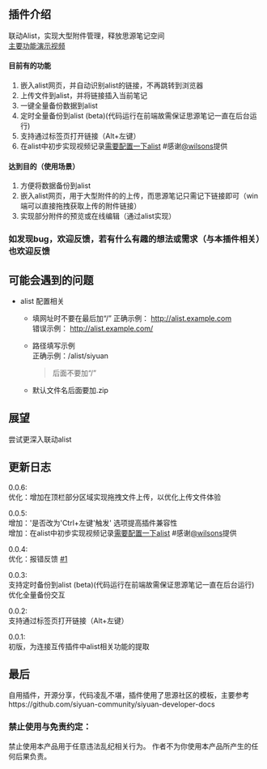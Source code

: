 ## 插件介绍
联动Alist，实现大型附件管理，释放思源笔记空间  
[主要功能演示视频](https://ld246.com/article/1727347960883?r=stevehfut)
#### 目前有的功能  
1. 嵌入alist网页，并自动识别alist的链接，不再跳转到浏览器  
2. 上传文件到alist，并将链接插入当前笔记  
3. 一键全量备份数据到alist
4. 定时全量备份到alist (beta)(代码运行在前端故需保证思源笔记一直在后台运行)
5. 支持通过标签页打开链接（Alt+左键） 
6. 在alist中初步实现视频记录[需要配置一下alist](https://ld246.com/article/1727347960883/comment/1729590148031#comments) #感谢[@wilsons](https://ld246.com/member/wilsons)提供

#### 达到目的（使用场景）
1. 方便将数据备份到alist
2. 嵌入alist网页，用于大型附件的的上传，而思源笔记只需记下链接即可（win端可以直接拖拽获取上传的附件链接）
3. 实现部分附件的预览或在线编辑（通过alist实现）

### 如发现bug，欢迎反馈，若有什么有趣的想法或需求（与本插件相关）也欢迎反馈

## 可能会遇到的问题

- alist 配置相关
  - 填网址时不要在最后加“/” 
   正确示例： 
   http://alist.example.com  
  错误示例：
   http://alist.example.com/

   - 路径填写示例  
    正确示例：/alist/siyuan
      > 后面不要加“/”
   - 默认文件名后面要加.zip

## 展望
 尝试更深入联动alist

## 更新日志  
 0.0.6:  
 优化：增加在顶栏部分区域实现拖拽文件上传，以优化上传文件体验 

 0.0.5:  
 增加：'是否改为'Ctrl+左键'触发' 选项提高插件兼容性  
 增加：在alist中初步实现视频记录[需要配置一下alist](https://ld246.com/article/1727347960883/comment/1729590148031#comments) #感谢[@wilsons](https://ld246.com/member/wilsons)提供

 0.0.4:  
 优化：报错反馈 [#1](https://github.com/loonghfut/siyuan-alist/issues/1)  

 0.0.3:   
 支持定时备份到alist  (beta)(代码运行在前端故需保证思源笔记一直在后台运行)  
 优化全量备份交互  

 0.0.2:  
 支持通过标签页打开链接（Alt+左键） 
  
 0.0.1:   
 初版，为连接互传插件中alist相关功能的提取  



## 最后
自用插件，开源分享，代码凌乱不堪，插件使用了思源社区的模板，主要参考https://github.com/siyuan-community/siyuan-developer-docs


### 禁止使用与免责约定：
禁止使用本产品用于任意违法乱纪相关行为。
作者不为你使用本产品所产生的任何后果负责。